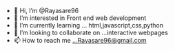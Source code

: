 - 👋 Hi, I’m @Rayasare96
- 👀 I’m interested in Front end web development
- 🌱 I’m currently learning ... html,javascript,css,python
- 💞️ I’m looking to collaborate on ...interactive webpages
- 📫 How to reach me ...Rayasare96@gmail.com

<!---
Rayasare96/Rayasare96 is a ✨ special ✨ repository because its `README.md` (this file) appears on your GitHub profile.
You can click the Preview link to take a look at your changes.
--->
